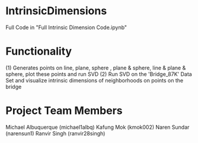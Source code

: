 # IntrinsicDimensions

Full Code in "Full Intrinsic Dimension Code.ipynb"

# Functionality

(1) Generates points on line, plane, sphere , plane & sphere, line & plane & sphere, plot these points and run SVD
(2) Run SVD on the 'Bridge_87K' Data Set and visualize intrinsic dimensions of neighborhoods on points on the bridge

# Project Team Members
Michael Albuquerque (michael1albq)
Kafung Mok (kmok002)
Naren Sundar (narensun1)
Ranvir Singh (ranvir28singh)

